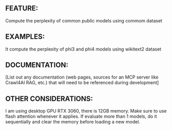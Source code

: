 ## FEATURE:

Compute the perplexity of common public models using commom dataset

## EXAMPLES:

It compute the perplexity of phi3 and phi4 models using wikitext2 dataset

## DOCUMENTATION:

[List out any documentation (web pages, sources for an MCP server like Crawl4AI RAG, etc.) that will need to be referenced during development]

## OTHER CONSIDERATIONS:

I am using desktop GPU RTX 3060, there is 12GB memory.  Make sure to use flash attention whenever it applies.  If evaluate more than 1 models, do it sequentially and clear the memory before loading a new model.